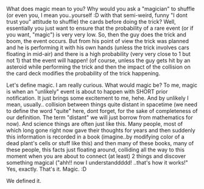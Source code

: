 What does magic mean to you? Why would you ask a "magician" to shuffle (or even you, I mean you..yourself :D with that semi-weird, funny "I dont trust you" attitude to shuffle) the cards before doing the trick?
Well, essentially you just want to ensure that the probability of a rare event (or if you want, "magic") is very very low. So, then the guy does the trick and boom, the event occurs. But from his point of view the trick was planned and he is performing it with his own hands (unless the trick involves cars floating in mid-air) and there is a high probability (very very close to 1 but not 1) that the event will happen! (of course, unless the guy gets hit by an asteroid while performing the trick and then the impact of the collision on the card deck modifies the probability of the trick happening.

Let's define magic. I am really curious. What would magic be? To me, magic is when an "unlikely" event is about to happen with SHORT prior notification. It just brings some excitement to me, hehe.
And by unlikely I mean, usually.. collision between things quite distant in spacetime (we need to define the word "quite" here, dont forget, for the sake of completeness of our definition. The term "distant" we will just borrow from mathematics for now). And science things are often just like this. Many people, most of which long gone right now gave their thoughts for years and then suddenly this information is recorded in a book (imagine..by modifying color of a dead plant's cells or stuff like this) and then many of these books, many of these people, this facts just floating around, colliding all the way to this moment when you are about to connect (at least) 2 things and discover something magical ("ahh!! now I understanddddd! ..that's how it works!" Yes, exactly. That's it. Magic. :D

We defined it.

